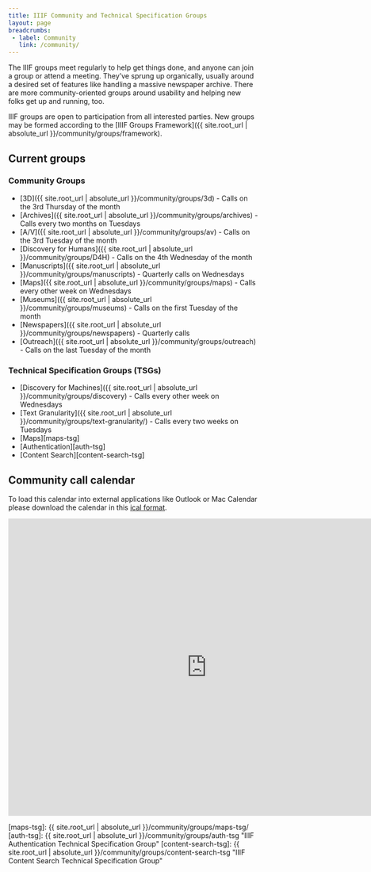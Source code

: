 ```yaml
---
title: IIIF Community and Technical Specification Groups
layout: page
breadcrumbs:
 - label: Community
   link: /community/
---
```


The IIIF groups meet regularly to help get things done, and anyone can join a group or attend a meeting. They’ve sprung up organically, usually around a desired set of features like handling a massive newspaper archive. There are more community-oriented groups around usability and helping new folks get up and running, too.

IIIF groups are open to participation from all interested parties. New groups may be formed according to the [IIIF Groups Framework]({{ site.root_url | absolute_url }}/community/groups/framework).


## Current groups

### Community Groups
  *   [3D]({{ site.root_url | absolute_url }}/community/groups/3d) - Calls on the 3rd Thursday of the month
  *   [Archives]({{ site.root_url | absolute_url }}/community/groups/archives) - Calls every two months on Tuesdays
  *   [A/V]({{ site.root_url | absolute_url }}/community/groups/av) - Calls on the 3rd Tuesday of the month
  *   [Discovery for Humans]({{ site.root_url | absolute_url }}/community/groups/D4H) - Calls on the 4th Wednesday of the month
  *   [Manuscripts]({{ site.root_url | absolute_url }}/community/groups/manuscripts) - Quarterly calls on Wednesdays
  *   [Maps]({{ site.root_url | absolute_url }}/community/groups/maps) - Calls every other week on Wednesdays
  *   [Museums]({{ site.root_url | absolute_url }}/community/groups/museums) - Calls on the first Tuesday of the month
  *   [Newspapers]({{ site.root_url | absolute_url }}/community/groups/newspapers) - Quarterly calls
  *   [Outreach]({{ site.root_url | absolute_url }}/community/groups/outreach) - Calls on the last Tuesday of the month

### Technical Specification Groups (TSGs)
   *   [Discovery for Machines]({{ site.root_url | absolute_url }}/community/groups/discovery) - Calls every other week on Wednesdays
  *   [Text Granularity]({{ site.root_url | absolute_url }}/community/groups/text-granularity/) - Calls every two weeks on Tuesdays
  * [Maps][maps-tsg]
  * [Authentication][auth-tsg]
  * [Content Search][content-search-tsg]

<h2><a name="calendar"></a>Community call calendar</h2>

To load this calendar into external applications like Outlook or Mac Calendar please download the calendar in this [ical format](https://calendar.google.com/calendar/ical/1hnm5h86n94ore0vnoo188ter8%40group.calendar.google.com/public/basic.ics).

<iframe src="https://calendar.google.com/calendar/embed?title=IIIF%20Community%20Calendar%20%28Eastern%20Time%29&amp;showPrint=0&amp;height=600&amp;wkst=1&amp;bgcolor=%23ffffff&amp;src=1hnm5h86n94ore0vnoo188ter8%40group.calendar.google.com&amp;color=%23865A5A&amp;ctz=America%2FNew_York" style="border-width:0; overflow:hidden; border: none;" width="800" height="600"></iframe>


[maps-tsg]: {{ site.root_url | absolute_url }}/community/groups/maps-tsg/
[auth-tsg]: {{ site.root_url | absolute_url }}/community/groups/auth-tsg "IIIF Authentication Technical Specification Group"
[content-search-tsg]: {{ site.root_url | absolute_url }}/community/groups/content-search-tsg "IIIF Content Search Technical Specification Group"